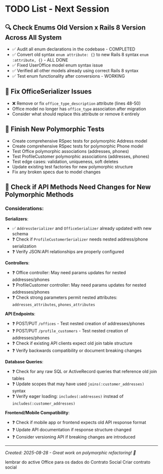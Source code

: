 # TODO List - Next Session

## 🔍 **Check Enums Old Version x Rails 8 Version Across All System**
- ✅ Audit all enum declarations in the codebase - COMPLETED
- ✅ Convert old syntax `enum attribute: {}` to new Rails 8 syntax `enum :attribute, {}` - ALL DONE
- ✅ Fixed UserOffice model enum syntax issue
- ✅ Verified all other models already using correct Rails 8 syntax
- ✅ Test enum functionality after conversions - WORKING

## 🔧 **Fix OfficeSerializer Issues**
- ❌ Remove or fix `office_type_description` attribute (lines 48-50)
- Office model no longer has `office_type` association after migration
- Consider what should replace this attribute or remove it entirely

## 🧪 **Finish New Polymorphic Tests**
- Create comprehensive RSpec tests for polymorphic Address model
- Create comprehensive RSpec tests for polymorphic Phone model
- Test Office polymorphic associations (addresses, phones)
- Test ProfileCustomer polymorphic associations (addresses, phones)
- Test edge cases: validation, uniqueness, soft deletes
- Update existing test factories for new polymorphic structure
- Fix any broken specs due to model changes

## 🔌 **Check if API Methods Need Changes for New Polymorphic Methods**

### **Considerations:**

**Serializers**:
- ✅ `AddressSerializer` and `OfficeSerializer` already updated with new schema
- ❓ Check if `ProfileCustomerSerializer` needs nested address/phone serialization
- ❓ Verify JSON:API relationships are properly configured

**Controllers**:
- ❓ Office controller: May need params updates for nested addresses/phones
- ❓ ProfileCustomer controller: May need params updates for nested addresses/phones
- ❓ Check strong parameters permit nested attributes: `addresses_attributes`, `phones_attributes`

**API Endpoints**:
- ❓ POST/PUT `/offices` - Test nested creation of addresses/phones
- ❓ POST/PUT `/profile_customers` - Test nested creation of addresses/phones
- ❓ Check if existing API clients expect old join table structure
- ❓ Verify backwards compatibility or document breaking changes

**Database Queries**:
- ❓ Check for any raw SQL or ActiveRecord queries that reference old join tables
- ❓ Update scopes that may have used `joins(:customer_addresses)` syntax
- ❓ Verify eager loading: `includes(:addresses)` instead of `includes(:customer_addresses)`

**Frontend/Mobile Compatibility**:
- ❓ Check if mobile app or frontend expects old API response format
- ❓ Update API documentation if response structure changed
- ❓ Consider versioning API if breaking changes are introduced

---
*Created: 2025-08-28 - Great work on polymorphic refactoring! 🚀*


lembrar do active Office para os dados do Contrato Social
Criar contrato social
